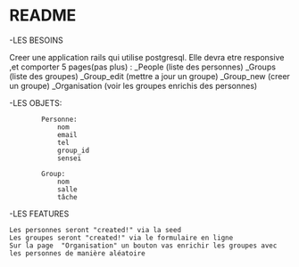 # README

-LES BESOINS

Creer une application rails  qui utilise postgresql.
Elle devra etre responsive ,et comporter 5 pages(pas plus) :
	_People (liste des personnes)
	_Groups (liste des groupes)
	_Group_edit (mettre a jour un groupe)
	_Group_new (creer un groupe)
	_Organisation (voir les groupes enrichis des personnes)

-LES OBJETS:

			Personne:
				nom
				email
				tel
				group_id
				sensei

			Group:
				nom
				salle
				tâche

-LES FEATURES

	Les personnes seront "created!" via la seed
	Les groupes seront "created!" via le formulaire en ligne
	Sur la page  "Organisation" un bouton vas enrichir les groupes avec les personnes de manière aléatoire

